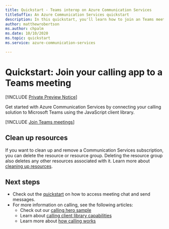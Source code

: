 ```yaml
---
title: Quickstart - Teams interop on Azure Communication Services
titleSuffix: An Azure Communication Services quickstart
description: In this quickstart, you'll learn how to join an Teams meeting with the Azure Communication Calling SDK.
author: matthewrobertson
ms.author: chpalm
ms.date: 10/10/2020
ms.topic: quickstart
ms.service: azure-communication-services

---
```


# Quickstart: Join your calling app to a Teams meeting

[!INCLUDE [Private Preview Notice](../../includes/private-preview-include.md)]

Get started with Azure Communication Services by connecting your calling solution to Microsoft Teams using the JavaScript client library.

[!INCLUDE [Join Teams meetings](./includes/teams-interop-javascript.md)]

## Clean up resources

If you want to clean up and remove a Communication Services subscription, you can delete the resource or resource group. Deleting the resource group also deletes any other resources associated with it. Learn more about [cleaning up resources](../create-communication-resource.md#clean-up-resources).

## Next steps
- Check out the [quickstart](https://docs.microsoft.com/azure/communication-services/quickstarts/chat/meeting-interop) on how to access meeting chat and send messages.
- For more information on calling, see the following articles:
  - Check out our [calling hero sample](../../samples/calling-hero-sample.md)
  - Learn about [calling client library capabilities](./calling-client-samples.md)
  - Learn more about [how calling works](../../concepts/voice-video-calling/about-call-types.md)
